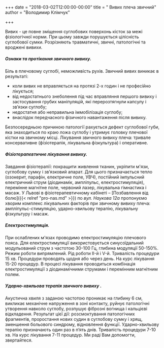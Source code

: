 +++
date = "2018-03-02T12:00:00-00:00"
title = " Вивих плеча звичний"
author = "Володимир Клімчук"

+++

Вивих - це повне зміщення суглобових поверхонь кісток за межі фізіологічної норми. При цьому завжди порушується цілісність суглобової сумки. Розрізняють травматичні, звичні, патологічні та вроджені вивихи. 

##### Ознаки та протікання звичного вивиху.

 Біль в плечовому суглобі, неможливість рухів. Звичний вивих виникає в результаті:
 
* коли вивих не вправляється на протязі 2-х годин і не професійно лікується; 
* від недостатнього знеболення під час вправляння першого вивиху і застосування грубих маніпуляцій, які перерозтягнули капсулу і зв’язки суглобу;
* недостатня або неправильна іммобілізація суглобу; 
* внаслідок передчасного фізичного навантаження після вивиху. 

Безпосередньою причиною патології рахується дефект суглобової губи, яка знаходиться по краю ложа суглобу і утримує головку плечової кістки на звичному місці. Лікування звичного вивиху плеча: тривале консервативне (фізіотерапія, лікувальна фізкультура) і оперативне. 
 
##### Фізіотерапевтичне лікування вивиху. 

Завдання фізіотерапії: покращити живлення тканин, укріпити м'язи, суглобову сумку і зв’язковий апарат. Для цього призначається тепло (озокерит, парафін, електричне поле, УВЧ), постійний імпульсний електричний струм (діодинамік, ампліпульс, електростимуляція), перемінне магнітне поле, червоний лазер, лікувальна гімнастика і масаж. У Львові в фізіотерапевтичному кабінеті – [Позбавлення від болю]({{< relref "pro-nas.md" >}}) по *вул. Наукова 12а* пропонуємо хворим комплекс лікувальних факторів при звичному вивиху плеча: ампліпульс-стимуляцію, ударно-хвильову терапію, лікувальну фізкультуру і масаж. 

##### Електростимуляція. 

При ослаблених м'язах проводимо електростимуляцію плечового пояса. Для електростимуляції використовується синусоїдальний модульований струм з частотою 30-100 Гц, глибина модуляції 50-150%. Режим роботи випрямлений. Рід роботи II-й і V-й. Тривалість процедури 15 хв. Процедури проводять щодня або через день. На курс лікування 15-20 процедур. В процесі лікування проводиться комбінація електростимуляції з діодинамічними струмами і перемінним магнітним полем. 

##### Ударно-хвильова терапія звичного вивиху .
 
Акустична хвиля з заданою частотою проникає на глибину 6 см, викликає механічне напруження в зоні контакту, руйнує патологічні утворення навколо суглобу, розпушує фіброзні вогнища і кальцієві відкладення. Результат цієї дії: розсмоктування патологічних фрагментів, проростання нових судин в суглобову сумку і хрящ, зменшення больового синдрому, відновлення функції. Ударно-хвильову терапію призначають один раз в п’ять днів. Тривалість процедури 7-10 хв. На курс лікування 7-11 процедур. Ми раді Вам допомогти, звертайтеся.


